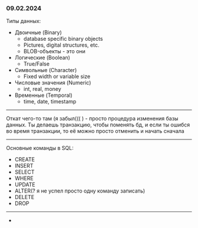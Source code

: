 ### 09.02.2024
Типы данных:
- Двоичные (Binary)
	- database specific binary objects
	- Pictures, digital structures, etc.
	- BLOB-объекты - это они
- Логические (Boolean)
	- True/False
- Символьные (Character)
	- Fixed width or variable size
- Числовые значения (Numeric)
	- int, real, money
- Временные (Temporal)
	- time, date, timestamp
-- -
Откат чего-то там (я забыл((( ) - просто процедура изменения базы данных. Ты делаешь транзакцию, чтобы поменять бд, и если ты ошибся во время транзакции, то её можно просто отменить и начать сначала
-- -
Основные команды в SQL:
- CREATE
- INSERT
- SELECT
- WHERE
- UPDATE
- ALTER(? я не успел просто одну команду записать)
- DELETE
- DROP
- -  -
- 